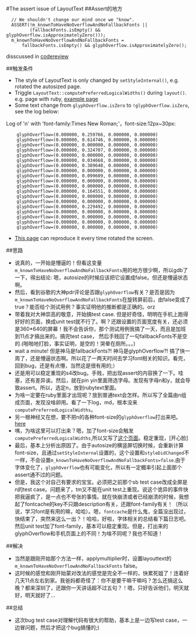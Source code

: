 #The assert issue of LayoutText
##Assert的地方

	  // We shouldn't change our mind once we "know".
	  ASSERT(!m_knownToHaveNoOverflowAndNoFallbackFonts ||
	         (fallbackFonts.isEmpty() && glyphOverflow.isApproximatelyZero()));
	  m_knownToHaveNoOverflowAndNoFallbackFonts =
	      fallbackFonts.isEmpty() && glyphOverflow.isApproximatelyZero();


disscussed in [codereview](https://codereview.chromium.org/2683553002/)

##触发条件
- The style of LayoutText is only changed by `setStyleInternal()`, e.g. rotated the autosized page.
- Triggle `LayoutText::computePreferredLogicalWidths()` during `layout()`. e.g. page with ruby, [example page](./glyphOverflow.html)
- Some text change from `glyphOverflow.isZero` to `!glyphOverflow.isZero`, see the log below:

Log of 'n' with 'font-family:Times New Roman;'，font-size:12px~30px:

	
		glyphOverflow=(0.000000, 0.259766, 0.000000, 0.000000)
		glyphOverflow=(0.000000, 0.614746, 0.000000, 0.000000)
		glyphOverflow=(0.000000, 0.000000, 0.000000, 0.000000)
		glyphOverflow=(0.000000, 0.324707, 0.000000, 0.000000)
		glyphOverflow=(0.000000, 0.000000, 0.000000, 0.000000)
		glyphOverflow=(0.000000, 0.034668, 0.000000, 0.000000)
		glyphOverflow=(0.000000, 0.389648, 0.000000, 0.000000)
		glyphOverflow=(0.000000, 0.000000, 0.000000, 0.000000)
		glyphOverflow=(0.000000, 0.099609, 0.000000, 0.000000)
		glyphOverflow=(0.000000, 0.000000, 0.000000, 0.000000)
		glyphOverflow=(0.000000, 0.000000, 0.000000, 0.000000)
		glyphOverflow=(0.000000, 0.164551, 0.000000, 0.000000)
		glyphOverflow=(0.000000, 0.000000, 0.000000, 0.000000)
		glyphOverflow=(0.000000, 0.000000, 0.000000, 0.000000)
		glyphOverflow=(0.000000, 0.229492, 0.000000, 0.000000)
		glyphOverflow=(0.000000, 0.000000, 0.000000, 0.000000)
		glyphOverflow=(0.000000, 0.000000, 0.000000, 0.000000)
		glyphOverflow=(0.000000, 0.000000, 0.000000, 0.000000)
		glyphOverflow=(0.000000, 0.000000, 0.000000, 0.000000)


- [This page](./ruby2.html) can reproduce it every time rotated the screen.

##思路
- 说真的，一开始是懵逼的！但看这变量`m_knownToHaveNoOverflowAndNoFallbackFonts`用的地方很少啊，所以gdb了一下，得出结论: 嗯，autosize的时候应该把它设置成false。但还是懵逼状态啊。
- 然后，看到谷歌的大神pdr评论是否跟`glyphOverflow`有关？是否是因为`m_knownToHaveNoOverflowAndNoFallbackFonts`在旋转屏前后，由false变成了true？能否给个测试用例？事实证明他的推断都是正确的。orz
- 带着我对大神崇高的敬意，开始搞test case. 但是好奇怪，明明在手机上跑得好好的页面，换成unit test就不行了。啊？还跟设置的页面宽度有关，还必须是360*640的屏幕！我不会告诉你，那个测试用例我搞了一天，而且是加班到11点才搞出来的。搞完test case， 然后手贱回了一句fallbackFonts不是空的.(啪啪地打脸，事实证明，是空的！哭晕在厕所。。。)
- wait a minute! 但是神马是fallbackFonts?! 神马是glyphOverflow?! 搞了快一周了，还是懵逼状态啊。所以花了一两天时间去学习font相关的知识。看完，回到bug，还是有点懵，当然这是很有用的;）
- 还是用可以稳定重现的s4改bug。手贱，把出现assert的内容换了一下。哇塞，还有差异诶。然后，就在pin yin里面筛选字母。发现有字母n和y，就会导致assert。所以，选定n，放到rubytext里面。
- 为啥一定要在ruby里面才出现呢？放到普通text会怎样。所以写了全篇由n组成页面，发现没啥卵用。看了一下log，md，根本没来`computePreferredLogicalWidths`。
- 另一根神经又在想，要不把n的各种font-size的`glyphOverflow`打出来吧。[here](./ruby7.html)
- 咦，为啥这里可以打出来？嗯，加了font-size会触发`computePreferredLogicalWidths`,所以又写了[这个页面](./glyphOverflow.html)。稳定重现，[开心脸]
- 最后，基本上分析出原因了。由于autosize的横竖屏切换时候，会重新计算font-size，且通过`setStyleInternal`设置的，这个设置和`styleDidChanged`不一样，不会设置`m_knownToHaveNoOverflowAndNoFallbackFonts=false`.由于字体变化了，`glyphOverflow`也有可能变化，所以有一定概率引起上面那个assert通不过的问题。
- 但是，我这个对自己有要求的宝宝。必须把之前那个sb test case改成全屏是n的test case。问题来了，tm又不能在unit test上重现。说这个诡异的事件快把我逼疯了，是一点也不夸张的事情。就在快崩溃或者已经崩溃的时候，我想起了fontcache的key不只跟description有关，还跟font-family有关！（所以说，学习font是有用的嘛，哈哈）。嗯，`fontcache`是什么鬼，全篇没出现过，快结束了，突然来这么一出？！哈哈，好啦，字体相关的总结看下篇日志吧。然后unit test加了font-family，基本可以稳定重现。但是，打出来的glyphOverflow和手机页面上的不同！为啥不同呢？我也不知道！

##解决
- 当然是跟刚开始那个方法一样，applymultiplier时，设置layouttext的`m_knownToHaveNoOverflowAndNoFallbackFonts` false。
- 这时候的感觉和刚开始蒙对改法的感觉是完全不一样的，快累死姐了！连着好几天11点左右到家。我爸妈都奇怪了：你不是要干嘛干嘛吗？怎么还搞这么晚？都来深圳了，还跟你一天讲话超不过五句？！嗯，只好告诉他们，明天就好，明天就好了...

##总结
- 这次bug test case对理解代码有很大的帮助，基本上是一边写test case，一边冒问题，然后才把这个bug搞懂的;)
